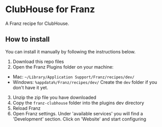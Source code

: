 # ClubHouse for Franz
A Franz recipe for ClubHouse.

## How to install
You can install it manually by following the instructions below.

1. Download this repo files
2. Open the Franz Plugins folder on your machine:
  * Mac: `~/Library/Application Support/Franz/recipes/dev/`
  * Windows: `%appdata%/Franz/recipes/dev/`
Create the `dev` folder if you don't have it yet.
3. Unzip the zip file you have downloaded
4. Copy the `franz-clubhouse` folder into the plugins dev directory
5. Reload Franz
6. Open Franz settings. Under 'available services' you will find a 'Development' section. Click on 'Website' and start configuring